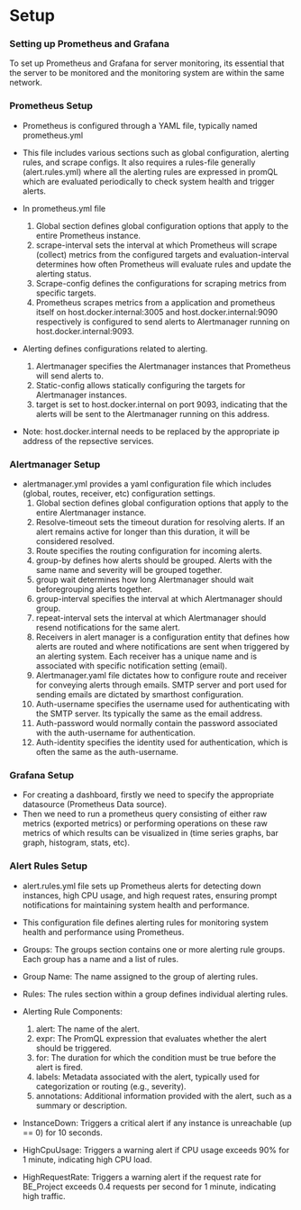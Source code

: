 # Setup

### Setting up Prometheus and Grafana
To set up Prometheus and Grafana for server monitoring, its essential that the server to be monitored and the monitoring system are within the same network.


### Prometheus Setup
* Prometheus is configured through a YAML file, typically named prometheus.yml
* This file includes various sections such as global configuration, alerting rules, and scrape configs. It also requires a rules-file generally (alert.rules.yml) where all the alerting rules are expressed in promQL which are evaluated periodically to check system health and trigger alerts.
* In prometheus.yml file
    1. Global section defines global configuration options that apply
 to the entire Prometheus instance. 
    2. scrape-interval sets the
 interval at which Prometheus will scrape (collect) metrics from
 the configured targets and evaluation-interval determines how
 often Prometheus will evaluate rules and update the alerting
 status. 
    3. Scrape-config defines the configurations for scraping
 metrics from specific targets. 
    4. Prometheus scrapes metrics from a application and prometheus itself on host.docker.internal:3005 and host.docker.internal:9090 respectively is configured to send alerts to Alertmanager running on host.docker.internal:9093. 

* Alerting defines configurations related to alerting.
    1. Alertmanager specifies the Alertmanager
 instances that Prometheus will send alerts to. 
    2. Static-config allows statically configuring the targets for Alertmanager instances. 
    3. target is set to host.docker.internal on port 9093, indicating that the alerts will be sent to the Alertmanager running on this address.

* Note: host.docker.internal needs to be replaced by the appropriate ip address of the repsective services.


### Alertmanager Setup
* alertmanager.yml provides a yaml configuration file which includes (global, routes, receiver, etc) configuration settings.
    1. Global section defines global configuration options that apply to the entire Alertmanager instance.
    2. Resolve-timeout sets the timeout duration for resolving alerts. If an alert remains active for longer than this duration, it will be considered resolved.
    3. Route specifies the routing configuration for incoming alerts.
    4. group-by defines how alerts should be grouped. Alerts with the same name and severity will be grouped together. 
    5. group wait determines how long Alertmanager should wait beforegrouping alerts together. 
    6. group-interval specifies the interval at which Alertmanager should group. 
    7. repeat-interval sets the interval at which Alertmanager should resend notifications for the same alert. 
    8. Receivers in alert manager is a configuration entity that defines how alerts are routed and where notifications are sent when triggered by an alerting system. Each receiver has a unique name and is associated with specific notification setting (email).
    9.  Alertmanager.yaml file dictates how to configure route and receiver for conveying alerts through emails. SMTP server and port used for sending emails are dictated by smarthost configuration.
    10. Auth-username specifies the username used for authenticating with the SMTP server. Its typically the same as the email address. 
    11. Auth-password would normally contain the password associated with the auth-username for authentication. 
    12. Auth-identity specifies the identity used for authentication, which is often the same as the auth-username.

### Grafana Setup
*  For creating a dashboard, firstly we need to specify the
 appropriate datasource (Prometheus Data source). 
* Then we need to run a prometheus query consisting of either raw metrics (exported metrics) or performing operations on these
 raw metrics of which results can be visualized in (time series graphs, bar graph, histogram, stats, etc).

### Alert Rules Setup
* alert.rules.yml file sets up Prometheus alerts for detecting down instances, high CPU usage, and high request rates, ensuring prompt notifications for maintaining system health and performance.

* This configuration file defines alerting rules for monitoring system health and performance using Prometheus.

* Groups: The groups section contains one or more alerting rule groups. Each group has a name and a list of rules.

* Group Name: The name assigned to the group of alerting rules.

* Rules: The rules section within a group defines individual alerting rules.

* Alerting Rule Components:
   1. alert: The name of the alert.
   2. expr: The PromQL expression that evaluates whether the alert should be triggered.
   3. for: The duration for which the condition must be true before the alert is fired.
   4. labels: Metadata associated with the alert, typically used for categorization or routing (e.g., severity).
   5. annotations: Additional information provided with the alert, such as a summary or description.

* InstanceDown: Triggers a critical alert if any instance is unreachable (up == 0) for 10 seconds.
* HighCpuUsage: Triggers a warning alert if CPU usage exceeds 90% for 1 minute, indicating high CPU load.
* HighRequestRate: Triggers a warning alert if the request rate for BE_Project exceeds 0.4 requests per second for 1 minute, indicating high traffic.